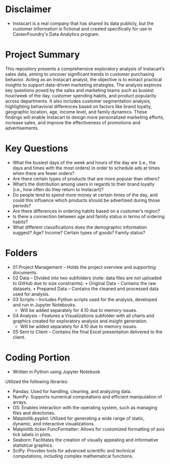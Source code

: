 # Disclaimer
- Instacart is a real company that has shared its data publicly, but the customer information is fictional and created specifically for use in CareerFoundry's Data Analytics program.
# Project Summary
This repository presents a comprehensive exploratory analysis of Instacart’s sales data, aiming to uncover significant trends in customer purchasing behavior. 
Acting as an Instacart analyst, the objective is to extract practical insights to support data-driven marketing strategies. The analysis explores key questions posed by the sales and marketing teams such as busiest hour/week of the day, customer spending habits, and product popularity across departments. 
It also includes customer segmentation analysis, highlighting behavioral differences based on factors like brand loyalty, geographic location, age, income level, and family dynamics. 
These findings will enable Instacart to design more personalized marketing efforts, increase sales, and improve the effectiveness of promotions and advertisements.
# Key Questions
- What the busiest days of the week and hours of the day are (i.e., the days and times with the most orders) in order to schedule ads at times when there are fewer orders?
- Are there certain types of products that are more popular than others? 
- What’s the distribution among users in regards to their brand loyalty (i.e., how often do they return to Instacart)?
- Do people tend to spend more money at certain times of the day, and could this influence which products should be advertised during those periods?
- Are there differences in ordering habits based on a customer’s region?
- Is there a connection between age and family status in terms of ordering habits?
- What different classifications does the demographic information suggest? Age? Income? Certain types of goods? Family status?
# Folders
- 01 Project Management – Holds the project overview and supporting documents.
- 02 Data – Divided into two subfolders (note: data files are not uploaded to GitHub due to size constraints):
  • Original Data – Contains the raw datasets.
  • Prepared Data – Contains the cleaned and processed data used for analysis.
- 03 Scripts – Includes Python scripts used for the analysis, developed and run in Jupyter Notebooks.
  - Will be added separately for 4.10 due to memory issues.
- 04 Analysis – Features a Visualizations subfolder with all charts and graphics created for exploratory analysis and insight generation.
  - Will be added separately for 4.10 due to memory issues.
- 05 Sent to Client – Contains the final Excel presentation delivered to the client.
# Coding Portion
  - Written in Python using Jupyter Notebook

Utilized the following libraries:

  - Pandas: Used for handling, cleaning, and analyzing data.
  - NumPy: Supports numerical computations and efficient manipulation of arrays.
  - OS: Enables interaction with the operating system, such as managing files and directories.
  - Matplotlib.pyplot: Utilized for generating a wide range of static, dynamic, and interactive visualizations.
  - Matplotlib.ticker.FuncFormatter: Allows for customized formatting of axis tick labels in plots.
  - Seaborn: Facilitates the creation of visually appealing and informative statistical graphics.
  - SciPy: Provides tools for advanced scientific and technical computations, including complex mathematical functions.
